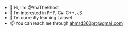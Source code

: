 - 👋 Hi, I’m @AhaTheGhost
- 👀 I’m interested in PHP, C#, C++, JS
- 🌱 I’m currently learning Laravel
- 📫 You can reach me through ahmad360pro@gmail.com
<!---
AhaTheGhost/AhaTheGhost is a ✨ special ✨ repository because its `README.md` (this file) appears on your GitHub profile.
You can click the Preview link to take a look at your changes.
--->
